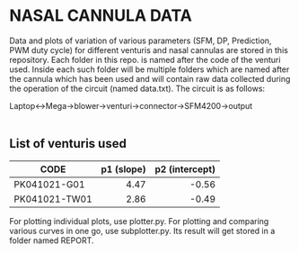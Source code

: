 # NASAL CANNULA DATA  
  
Data and plots of variation of various parameters (SFM, DP, Prediction, PWM duty cycle) for different venturis and nasal cannulas are stored in this repository. Each folder in this repo. is named after the code of the venturi used. Inside each such folder will be multiple folders which are named after the cannula which has been used and will contain raw data collected during the operation of the circuit (named data.txt). The circuit is as follows:  <br/>
  
Laptop<->Mega->blower->venturi->connector->SFM4200->output  
<br/>
  
## List of venturis used  
  
|CODE             |     p1 (slope)     |     p2 (intercept)     |
|-----------------|-------------------:|-----------------------:|
|PK041021-G01     |4.47                |-0.56                   |
|PK041021-TW01    |2.86                |-0.49                   |  
  
For plotting individual plots, use plotter.py. For plotting and comparing various curves in one go, use subplotter.py. Its result will get stored in a folder named REPORT. 